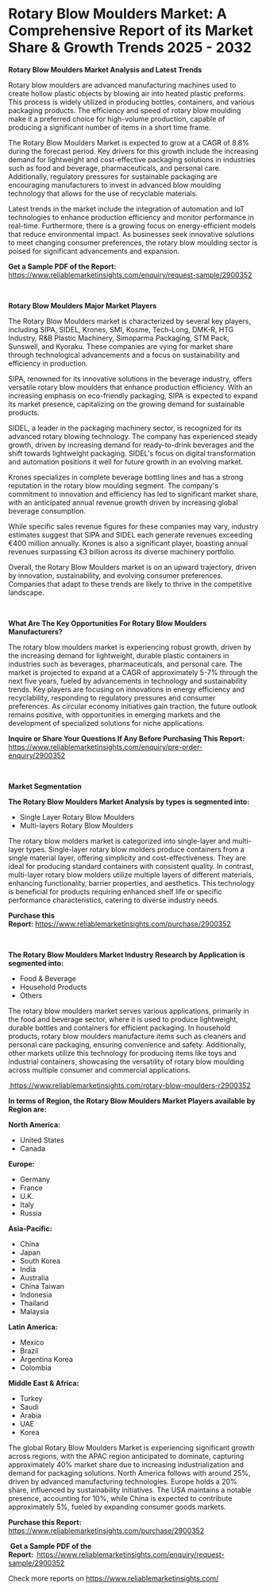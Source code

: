 <p><h1>Rotary Blow Moulders Market: A Comprehensive Report of its Market Share & Growth Trends 2025 - 2032</h1></p><p><strong>Rotary Blow Moulders Market Analysis and Latest Trends</strong></p>
<p><p>Rotary blow moulders are advanced manufacturing machines used to create hollow plastic objects by blowing air into heated plastic preforms. This process is widely utilized in producing bottles, containers, and various packaging products. The efficiency and speed of rotary blow moulding make it a preferred choice for high-volume production, capable of producing a significant number of items in a short time frame.</p><p>The Rotary Blow Moulders Market is expected to grow at a CAGR of 8.8% during the forecast period. Key drivers for this growth include the increasing demand for lightweight and cost-effective packaging solutions in industries such as food and beverage, pharmaceuticals, and personal care. Additionally, regulatory pressures for sustainable packaging are encouraging manufacturers to invest in advanced blow moulding technology that allows for the use of recyclable materials.</p><p>Latest trends in the market include the integration of automation and IoT technologies to enhance production efficiency and monitor performance in real-time. Furthermore, there is a growing focus on energy-efficient models that reduce environmental impact. As businesses seek innovative solutions to meet changing consumer preferences, the rotary blow moulding sector is poised for significant advancements and expansion.</p></p>
<p><strong>Get a Sample PDF of the Report:&nbsp;</strong> <a href="https://www.reliablemarketinsights.com/enquiry/request-sample/2900352?utm_campaign=2993&utm_medium=2&utm_source=Github&utm_content=ia&utm_term=16032025&utm_id=rotary-blow-moulders">https://www.reliablemarketinsights.com/enquiry/request-sample/2900352</a></p>
<p>&nbsp;</p>
<p><strong>Rotary Blow Moulders Major Market Players</strong></p>
<p><p>The Rotary Blow Moulders market is characterized by several key players, including SIPA, SIDEL, Krones, SMI, Kosme, Tech-Long, DMK-R, HTG Industry, R&B Plastic Machinery, Simoparma Packaging, STM Pack, Sunswell, and Kyoraku. These companies are vying for market share through technological advancements and a focus on sustainability and efficiency in production.</p><p>SIPA, renowned for its innovative solutions in the beverage industry, offers versatile rotary blow moulders that enhance production efficiency. With an increasing emphasis on eco-friendly packaging, SIPA is expected to expand its market presence, capitalizing on the growing demand for sustainable products.</p><p>SIDEL, a leader in the packaging machinery sector, is recognized for its advanced rotary blowing technology. The company has experienced steady growth, driven by increasing demand for ready-to-drink beverages and the shift towards lightweight packaging. SIDEL's focus on digital transformation and automation positions it well for future growth in an evolving market.</p><p>Krones specializes in complete beverage bottling lines and has a strong reputation in the rotary blow moulding segment. The company's commitment to innovation and efficiency has led to significant market share, with an anticipated annual revenue growth driven by increasing global beverage consumption.</p><p>While specific sales revenue figures for these companies may vary, industry estimates suggest that SIPA and SIDEL each generate revenues exceeding €400 million annually. Krones is also a significant player, boasting annual revenues surpassing €3 billion across its diverse machinery portfolio.</p><p>Overall, the Rotary Blow Moulders market is on an upward trajectory, driven by innovation, sustainability, and evolving consumer preferences. Companies that adapt to these trends are likely to thrive in the competitive landscape.</p></p>
<p>&nbsp;</p>
<p><strong>What Are The Key Opportunities For Rotary Blow Moulders Manufacturers?</strong></p>
<p><p>The rotary blow moulders market is experiencing robust growth, driven by the increasing demand for lightweight, durable plastic containers in industries such as beverages, pharmaceuticals, and personal care. The market is projected to expand at a CAGR of approximately 5-7% through the next five years, fueled by advancements in technology and sustainability trends. Key players are focusing on innovations in energy efficiency and recyclability, responding to regulatory pressures and consumer preferences. As circular economy initiatives gain traction, the future outlook remains positive, with opportunities in emerging markets and the development of specialized solutions for niche applications.</p></p>
<p><strong>Inquire or Share Your Questions If Any Before Purchasing This Report:</strong> <a href="https://www.reliablemarketinsights.com/enquiry/pre-order-enquiry/2900352?utm_campaign=2993&utm_medium=2&utm_source=Github&utm_content=ia&utm_term=16032025&utm_id=rotary-blow-moulders">https://www.reliablemarketinsights.com/enquiry/pre-order-enquiry/2900352</a></p>
<p>&nbsp;</p>
<p><strong>Market Segmentation</strong></p>
<p><strong>The Rotary Blow Moulders Market Analysis by types is segmented into:</strong></p>
<p><ul><li>Single Layer Rotary Blow Moulders</li><li>Multi-layers Rotary Blow Moulders</li></ul></p>
<p><p>The rotary blow molders market is categorized into single-layer and multi-layer types. Single-layer rotary blow molders produce containers from a single material layer, offering simplicity and cost-effectiveness. They are ideal for producing standard containers with consistent quality. In contrast, multi-layer rotary blow molders utilize multiple layers of different materials, enhancing functionality, barrier properties, and aesthetics. This technology is beneficial for products requiring enhanced shelf life or specific performance characteristics, catering to diverse industry needs.</p></p>
<p><strong>Purchase this Report:&nbsp;</strong><a href="https://www.reliablemarketinsights.com/purchase/2900352?utm_campaign=2993&utm_medium=2&utm_source=Github&utm_content=ia&utm_term=16032025&utm_id=rotary-blow-moulders">https://www.reliablemarketinsights.com/purchase/2900352</a></p>
<p>&nbsp;</p>
<p><strong>The Rotary Blow Moulders Market Industry Research by Application is segmented into:</strong></p>
<p><ul><li>Food & Beverage</li><li>Household Products</li><li>Others</li></ul></p>
<p><p>The rotary blow moulders market serves various applications, primarily in the food and beverage sector, where it is used to produce lightweight, durable bottles and containers for efficient packaging. In household products, rotary blow moulders manufacture items such as cleaners and personal care packaging, ensuring convenience and safety. Additionally, other markets utilize this technology for producing items like toys and industrial containers, showcasing the versatility of rotary blow moulding across multiple consumer and commercial applications.</p></p>
<p><a href="https://www.reliablemarketinsights.com/rotary-blow-moulders-r2900352?utm_campaign=2993&utm_medium=2&utm_source=Github&utm_content=ia&utm_term=16032025&utm_id=rotary-blow-moulders">&nbsp;https://www.reliablemarketinsights.com/rotary-blow-moulders-r2900352</a></p>
<p><strong>In terms of Region, the Rotary Blow Moulders Market Players available by Region are:</strong></p>
<p>
    <p> <strong> North America: </strong>
        <ul>
            <li>United States</li>
            <li>Canada</li>
        </ul>
        </p> 
    <p> <strong> Europe: </strong>
        <ul>
            <li>Germany</li>
            <li>France</li>
            <li>U.K.</li>
            <li>Italy</li>
            <li>Russia</li>
        </ul>
        </p> 
    <p> <strong> Asia-Pacific: </strong>
        <ul>
            <li>China</li>
            <li>Japan</li>
            <li>South Korea</li>
            <li>India</li>
            <li>Australia</li>
            <li>China Taiwan</li>
            <li>Indonesia</li>
            <li>Thailand</li>
            <li>Malaysia</li>
        </ul>
        </p> 
    <p> <strong> Latin America: </strong>
        <ul>
            <li>Mexico</li>
            <li>Brazil</li>
            <li>Argentina Korea</li>
            <li>Colombia</li>
        </ul>
        </p> 
    <p> <strong> Middle East & Africa: </strong>
        <ul>
            <li>Turkey</li>
            <li>Saudi</li>
            <li>Arabia</li>
            <li>UAE</li>
            <li>Korea</li>
        </ul>
    </p>
    </p>
<p><p>The global Rotary Blow Moulders Market is experiencing significant growth across regions, with the APAC region anticipated to dominate, capturing approximately 40% market share due to increasing industrialization and demand for packaging solutions. North America follows with around 25%, driven by advanced manufacturing technologies. Europe holds a 20% share, influenced by sustainability initiatives. The USA maintains a notable presence, accounting for 10%, while China is expected to contribute approximately 5%, fueled by expanding consumer goods markets.</p></p>
<p><strong>Purchase this Report: </strong><a href="https://www.reliablemarketinsights.com/purchase/2900352?utm_campaign=2993&utm_medium=2&utm_source=Github&utm_content=ia&utm_term=16032025&utm_id=rotary-blow-moulders">https://www.reliablemarketinsights.com/purchase/2900352</a></p>
<p>&nbsp;<strong>Get a Sample PDF of the Report:&nbsp;&nbsp;</strong><a href="https://www.reliablemarketinsights.com/enquiry/request-sample/2900352?utm_campaign=2993&utm_medium=2&utm_source=Github&utm_content=ia&utm_term=16032025&utm_id=rotary-blow-moulders">https://www.reliablemarketinsights.com/enquiry/request-sample/2900352</a></p>
<p><strong></strong></p>
<p>Check more reports on <a href="https://www.reliablemarketinsights.com/?utm_campaign=2993&utm_medium=2&utm_source=Github&utm_content=ia&utm_term=16032025&utm_id=rotary-blow-moulders">https://www.reliablemarketinsights.com/</a></p>